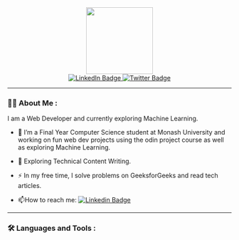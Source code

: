 <div id="header" align="center">
  <img src="https://media.giphy.com/media/gjrYDwbjnK8x36xZIO/giphy.gif" width="150"/>
  <div id="badges">
  <a href="https://www.linkedin.com/in/shariq-nadeem-malik-ba1a2020b/">
    <img src="https://img.shields.io/badge/LinkedIn-blue?style=for-the-badge&logo=linkedin&logoColor=white" alt="LinkedIn Badge"/>
  </a>
  <a href="https://twitter.com/eliteplayzXD">
    <img src="https://img.shields.io/badge/Twitter-blue?style=for-the-badge&logo=twitter&logoColor=white" alt="Twitter Badge"/>
  </a>
  </div>
  <img src="https://komarev.com/ghpvc/?username=shariqmalik10&style=flat-square&color=blue" alt=""/>
</div>

---

### :man_technologist: About Me :
I am a Web Developer and currently exploring Machine Learning. 

- :telescope: I’m a Final Year Computer Science student at Monash University and working on fun web dev projects using the odin project course as well as exploring Machine Learning. 

- :seedling: Exploring Technical Content Writing.

- :zap: In my free time, I solve problems on GeeksforGeeks and read tech articles.

- :mailbox:How to reach me: [![Linkedin Badge](https://img.shields.io/badge/-kakbar-blue?style=flat&logo=Linkedin&logoColor=white)](https://www.linkedin.com/in/shariq-nadeem-malik-ba1a2020b/)

---

### :hammer_and_wrench: Languages and Tools :

